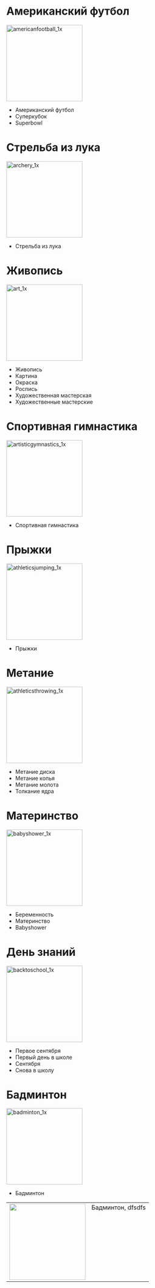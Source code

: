 # Американский футбол

![americanfootball_1x]

- Американский футбол
- Суперкубок
- Superbowl

# Стрельба из лука

![archery_1x]

- Стрельба из лука

# Живопись

![art_1x]

- Живопись
- Картина
- Окраска
- Роспись
- Художественная мастерская
- Художественные мастерские

# Спортивная гимнастика

![artisticgymnastics_1x]

- Спортивная гимнастика

# Прыжки

![athleticsjumping_1x]

- Прыжки

# Метание

![athleticsthrowing_1x]

- Метание диска
- Метание копья
- Метание молота
- Толкание ядра

# Материнство

![babyshower_1x]

- Беременность
- Материнство
- Babyshower

# День знаний

![backtoschool_1x]

- Первое сентября
- Первый день в школе
- Сентября
- Снова в школу

# Бадминтон

![badminton_1x]

- Бадминтон

<table>
  <tr>
    <td>
        <img src="https://ssl.gstatic.com/calendar/images/eventillustrations/v1/img_badminton_1x.jpg" width="200px">
    </td>
    <td class="va" style="vertical-align: top">
        Бадминтон, dfsdfs
    </td>
  </tr>
</table>

[americanfootball_1x]: https://ssl.gstatic.com/calendar/images/eventillustrations/v1/img_americanfootball_1x.jpg
[archery_1x]: https://ssl.gstatic.com/calendar/images/eventillustrations/v1/img_archery_1x.jpg
[art_1x]: https://ssl.gstatic.com/calendar/images/eventillustrations/v1/img_art_1x.jpg
[artisticgymnastics_1x]: https://ssl.gstatic.com/calendar/images/eventillustrations/v1/img_artisticgymnastics_1x.jpg
[athleticsjumping_1x]: https://ssl.gstatic.com/calendar/images/eventillustrations/v1/img_athleticsjumping_1x.jpg
[athleticsthrowing_1x]: https://ssl.gstatic.com/calendar/images/eventillustrations/v1/img_athleticsthrowing_1x.jpg
[babyshower_1x]: https://ssl.gstatic.com/calendar/images/eventillustrations/v1/img_babyshower_1x.jpg
[backtoschool_1x]: https://ssl.gstatic.com/calendar/images/eventillustrations/v1/img_backtoschool_1x.jpg
[badminton_1x]: https://ssl.gstatic.com/calendar/images/eventillustrations/v1/img_badminton_1x.jpg

<style>
    .va {
        vertical-align: top
    }
    img {
        width: 200px
    }
</style>
